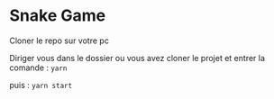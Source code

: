 # Snake Game

Cloner le repo sur votre pc 

Diriger vous dans le dossier ou vous avez cloner le projet et entrer la comande :
`yarn`

puis :
`yarn start`

